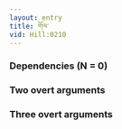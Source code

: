 ```yaml
---
layout: entry
title: གོལ་
vid: Hill:0210
---
```

### Dependencies (N = 0)


### Two overt arguments


### Three overt arguments
